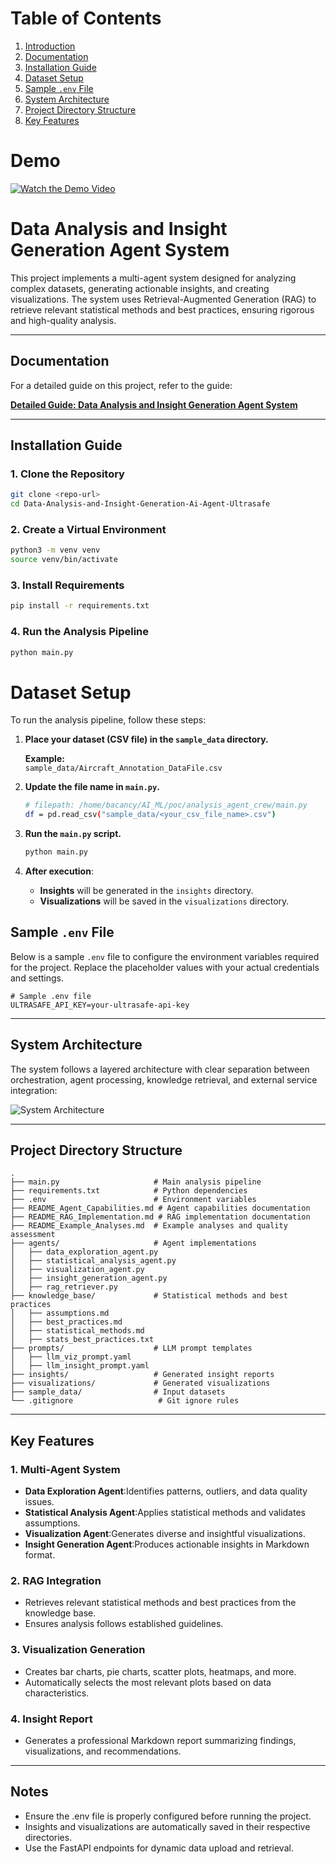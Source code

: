 # Table of Contents

1. [Introduction](#data-processing-and-visualization-rag-chatbot)
2. [Documentation](#documentation)
3. [Installation Guide](#installation-guide)
4. [Dataset Setup](#dataset-setup)
5. [Sample `.env` File](#sample-env-file)
6. [System Architecture](#system-architecture)
7. [Project Directory Structure](#project-directory-structure)
8. [Key Features](#key-features)

   
# Demo 

[![Watch the Demo Video](https://img.youtube.com/vi/ljjOtt2aoJs/0.jpg)](https://www.youtube.com/watch?v=EPO4Zj9Q9nA)



# Data Analysis and Insight Generation Agent System

This project implements a multi-agent system designed for analyzing complex datasets, generating actionable insights, and creating visualizations. The system uses Retrieval-Augmented Generation (RAG) to retrieve relevant statistical methods and best practices, ensuring rigorous and high-quality analysis.

---

## Documentation

For a detailed guide on this project, refer to the guide:

**[Detailed Guide: Data Analysis and Insight Generation Agent System](https://deepwiki.com/akshar1277/Data-Analysis-and-Insight-Generation-Ai-Agent-Ultrasafe/2-system-architecture)**

---


## Installation Guide

### 1. **Clone the Repository**
```bash
git clone <repo-url>
cd Data-Analysis-and-Insight-Generation-Ai-Agent-Ultrasafe
```

### 2. **Create a Virtual Environment**
```bash
python3 -m venv venv
source venv/bin/activate
```

### 3. **Install Requirements**
```bash
pip install -r requirements.txt
```

### 4. **Run the Analysis Pipeline**
```bash
python main.py
```

# Dataset Setup

To run the analysis pipeline, follow these steps:

1. **Place your dataset (CSV file) in the `sample_data` directory.**

   **Example:**  
   `sample_data/Aircraft_Annotation_DataFile.csv`

2. **Update the file name in `main.py`.**

    ```bash
    # filepath: /home/bacancy/AI_ML/poc/analysis_agent_crew/main.py
    df = pd.read_csv("sample_data/<your_csv_file_name>.csv")
    ```

3. **Run the `main.py` script.**
    ```bash
    python main.py
    ```
4. **After execution**:

    - **Insights** will be generated in the `insights` directory.  
    - **Visualizations** will be saved in the `visualizations` directory.



## Sample `.env` File

Below is a sample `.env` file to configure the environment variables required for the project. Replace the placeholder values with your actual credentials and settings.

```properties
# Sample .env file
ULTRASAFE_API_KEY=your-ultrasafe-api-key
```


---

## System Architecture

The system follows a layered architecture with clear separation between orchestration, agent processing, knowledge retrieval, and external service integration:

![System Architecture](https://drive.google.com/uc?export=view&id=1aAhgbAakM-c2x3U0B06yZxDbXDJkK8el)

---


## Project Directory Structure

```
.
├── main.py                     # Main analysis pipeline
├── requirements.txt            # Python dependencies
├── .env                        # Environment variables
├── README_Agent_Capabilities.md # Agent capabilities documentation
├── README_RAG_Implementation.md # RAG implementation documentation
├── README_Example_Analyses.md  # Example analyses and quality assessment
├── agents/                     # Agent implementations
│   ├── data_exploration_agent.py
│   ├── statistical_analysis_agent.py
│   ├── visualization_agent.py
│   ├── insight_generation_agent.py
│   ├── rag_retriever.py
├── knowledge_base/             # Statistical methods and best practices
│   ├── assumptions.md
│   ├── best_practices.md
│   ├── statistical_methods.md
│   ├── stats_best_practices.txt
├── prompts/                    # LLM prompt templates
│   ├── llm_viz_prompt.yaml
│   ├── llm_insight_prompt.yaml
├── insights/                   # Generated insight reports
├── visualizations/             # Generated visualizations
├── sample_data/                # Input datasets
└── .gitignore                   # Git ignore rules
```

---

## Key Features

### 1. **Multi-Agent System**
- **Data Exploration Agent**:Identifies patterns, outliers, and data quality issues.
- **Statistical Analysis Agent**:Applies statistical methods and validates assumptions.
- **Visualization Agent**:Generates diverse and insightful visualizations.
- **Insight Generation Agent**:Produces actionable insights in Markdown format.


### 2. **RAG Integration**
- Retrieves relevant statistical methods and best practices from the knowledge base.
- Ensures analysis follows established guidelines.


### 3. **Visualization Generation**
- Creates bar charts, pie charts, scatter plots, heatmaps, and more.
- Automatically selects the most relevant plots based on data characteristics.



### 4. **Insight Report**
- Generates a professional Markdown report summarizing findings, visualizations, and recommendations.

---



## Notes

- Ensure the .env file is properly configured before running the project.
- Insights and visualizations are automatically saved in their respective directories.
- Use the FastAPI endpoints for dynamic data upload and retrieval.